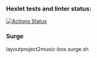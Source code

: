 ### Hexlet tests and linter status:

[![Actions Status](https://github.com/niilak/layout-designer-project-lvl2/workflows/hexlet-check/badge.svg)](https://github.com/niilak/layout-designer-project-lvl2/actions)

### Surge

layoutproject2music-box.surge.sh

